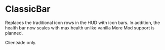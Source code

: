 # ClassicBar
Replaces the traditional icon rows in the HUD with icon bars.  In addition, the health bar now scales with max health unlike vanilla
More Mod support is planned.

Clientside only.
